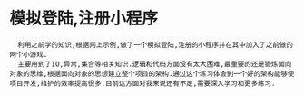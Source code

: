 # 模拟登陆,注册小程序
      利用之前学的知识,根据网上示例,做了一个模拟登陆,注册的小程序并在其中加入了之前做的两个小游戏.
      主要用到了IO,异常,集合等相关知识.逻辑和代码方面没有太大困难,最重要的还是锻炼面向对象的思维,根据面向对象的思想建立整个项目的架构.通过这个练习体会到一个好的架构能够使项目开发,维护的效率提高很多.目前这方面对我来说还有不足,需要深入学习和更多练习.
